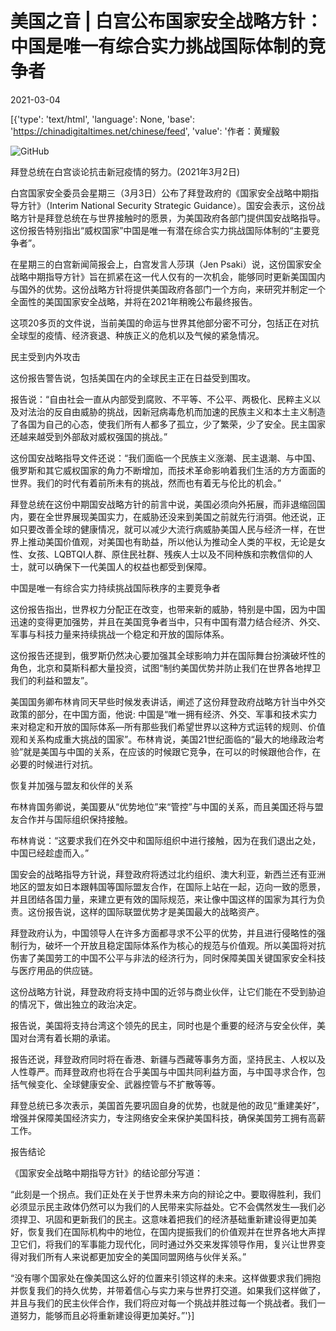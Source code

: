 # 美国之音 | 白宫公布国家安全战略方针：中国是唯一有综合实力挑战国际体制的竞争者

2021-03-04

[{'type': 'text/html', 'language': None, 'base': 'https://chinadigitaltimes.net/chinese/feed', 'value': '作者：黄耀毅

![GitHub](https://chinadigitaltimes.net/chinese/files/2021/03/post-663225-60406fb9cd2f2.)

拜登总统在白宫谈论抗击新冠疫情的努力。(2021年3月2日)

白宫国家安全委员会星期三（3月3日）公布了拜登政府的《国家安全战略中期指导方针》（Interim National Security Strategic Guidance）。国安会表示，这份战略方针是拜登总统在与世界接触时的愿景，为美国政府各部门提供国安战略指导。这份报告特别指出“威权国家”中国是唯一有潜在综合实力挑战国际体制的“主要竞争者”。

在星期三的白宫新闻简报会上，白宫发言人莎琪（Jen Psaki）说，这份国家安全战略中期指导方针》旨在抓紧在这一代人仅有的一次机会，能够同时更新美国国内与国外的优势。这份战略方针将提供美国政府各部门一个方向，来研究并制定一个全面性的美国国家安全战略，并将在2021年稍晚公布最终报告。

这项20多页的文件说，当前美国的命运与世界其他部分密不可分，包括正在对抗全球型的疫情、经济衰退、种族正义的危机以及气候的紧急情况。

民主受到内外攻击

这份报告警告说，包括美国在内的全球民主正在日益受到围攻。

报告说：“自由社会一直从内部受到腐败、不平等、不公平、两极化、民粹主义以及对法治的反自由威胁的挑战，因新冠病毒危机而加速的民族主义和本土主义制造了各国为自己的心态，使我们所有人都多了孤立，少了繁荣，少了安全。民主国家还越来越受到外部敌对威权强国的挑战。”

这份国安战略指导文件还说：“我们面临一个民族主义涨潮、民主退潮、与中国、俄罗斯和其它威权国家的角力不断增加，而技术革命影响着我们生活的方方面面的世界。我们的时代有着前所未有的挑战，然而也有着无与伦比的机会。”

拜登总统在这份中期国安战略方针的前言中说，美国必须向外拓展，而非退缩回国内，要在全世界展现美国实力，在威胁还没来到美国之前就先行消弭。他还说，正如只要改善全球的健康情况，就可以减少大流行病威胁美国人民与经济一样，在世界上推动美国价值观，对美国也有助益，所以他认为推动全人类的平权，无论是女性、女孩、LQBTQI人群、原住民社群、残疾人士以及不同种族和宗教信仰的人士，就可以确保下一代美国人的权益也都受到保障。

中国是唯一有综合实力持续挑战国际秩序的主要竞争者

这份报告指出，世界权力分配正在改变，也带来新的威胁，特别是中国，因为中国迅速的变得更加强势，并且在美国竞争者当中，只有中国有潜力结合经济、外交、军事与科技力量来持续挑战一个稳定和开放的国际体系。

这份报告还提到，俄罗斯仍然决心要加强其全球影响力并在国际舞台扮演破坏性的角色，北京和莫斯科都大量投资，试图“制约美国优势并防止我们在世界各地捍卫我们的利益和盟友”。

美国国务卿布林肯同天早些时候发表讲话，阐述了这份拜登政府战略方针当中外交政策的部分，在中国方面，他说: 中国是“唯一拥有经济、外交、军事和技术实力来对稳定和开放的国际体系&#8212;所有那些我们希望世界以这种方式运转的规则、价值观和关系构成重大挑战的国家”。布林肯说，美国21世纪面临的“最大的地缘政治考验”就是美国与中国的关系，在应该的时候跟它竞争，在可以的时候跟他合作，在必要的时候进行对抗。

恢复并加强与盟友和伙伴的关系

布林肯国务卿说，美国要从“优势地位”来“管控”与中国的关系，而且美国还将与盟友合作并与国际组织保持接触。

布林肯说：“这要求我们在外交中和国际组织中进行接触，因为在我们退出之处，中国已经趁虚而入。”

国安会的战略指导方针说，拜登政府将透过北约组织、澳大利亚，新西兰还有亚洲地区的盟友如日本跟韩国等国际盟友合作，在国际上站在一起，迈向一致的愿景，并且团结各国力量，来建立更有效的国际规范，来让像中国这样的国家为其行为负责。这份报告说，这样的国际联盟优势才是美国最大的战略资产。

拜登政府认为，中国领导人在许多方面都寻求不公平的优势，并且进行侵略性的强制行为，破坏一个开放且稳定国际体系作为核心的规范与价值观。所以美国将对抗伤害了美国劳工的中国不公平与非法的经济行为，同时保障美国关键国家安全科技与医疗用品的供应链。

这份战略方针说，拜登政府将支持中国的近邻与商业伙伴，让它们能在不受到胁迫的情况下，做出独立的政治决定。

报告说，美国将支持台湾这个领先的民主，同时也是个重要的经济与安全伙伴，美国对台湾有着长期的承诺。

报告还说，拜登政府同时将在香港、新疆与西藏等事务方面，坚持民主、人权以及人性尊严。而拜登政府也将在合乎美国与中国共同利益方面，与中国寻求合作，包括气候变化、全球健康安全、武器控管与不扩散等等。

拜登总统已多次表示，美国首先要巩固自身的优势，也就是他的政见“重建美好”，增强并保障美国经济实力，专注网络安全来保护美国科技，确保美国劳工拥有高薪工作。

报告结论

《国家安全战略中期指导方针》的结论部分写道：

“此刻是一个拐点。我们正处在关于世界未来方向的辩论之中。要取得胜利，我们必须显示民主政体仍然可以为我们的人民带来实际益处。它不会偶然发生&#8212;我们必须捍卫、巩固和更新我们的民主。这意味着把我们的经济基础重新建设得更加美好，恢复我们在国际机构中的地位，在国内提振我们的价值观并在世界各地大声捍卫它们，将我们的军事能力现代化，同时通过外交来发挥领导作用，复兴让世界变得对我们所有人来说都更加安全的美国同盟网络与伙伴关系。”

“没有哪个国家处在像美国这么好的位置来引领这样的未来。这样做要求我们拥抱并恢复我们的持久优势，并带着信心与实力来与世界打交道。如果我们这样做了，并且与我们的民主伙伴合作，我们将应对每一个挑战并胜过每一个挑战者。我们一道努力，能够而且必将重新建设得更加美好。”'}]